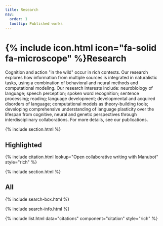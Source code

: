 ```yaml
---
title: Research
nav:
  order: 1
  tooltip: Published works
---
```


# {% include icon.html icon="fa-solid fa-microscope" %}Research

Cognition and action "in the wild" occur in rich contexts. Our research explores how information from multiple sources is integrated in naturalistic tasks, using a combination of behavioral and neural methods and computational modeling. Our research interests include: neurobiology of language; speech perception; spoken word recognition; sentence processing; reading; language development; developmental and acquired disorders of language; computational models as theory-building tools; developing comprehensive understanding of language plasticity over the lifespan from cognitive, neural and genetic perspectives through interdisciplinary collaborations. For more details, see our publications.

{% include section.html %}

## Highlighted

{% include citation.html lookup="Open collaborative writing with Manubot" style="rich" %}

{% include section.html %}

## All

{% include search-box.html %}

{% include search-info.html %}

{% include list.html data="citations" component="citation" style="rich" %}
